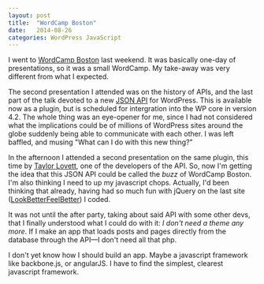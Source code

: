 ```yaml
---
layout: post
title:  "WordCamp Boston"
date:   2014-08-26
categories: WordPress JavaScript
---
```

I went to [WordCamp Boston](http://2014.boston.wordcamp.org/) last weekend. It was basically one-day of presentations, so it was a small WordCamp. My take-away was very different from what I expected.

The second presentation I attended was on the history of APIs, and the last part of the talk devoted to a new [JSON API](http://wordpress.org/plugins/json-rest-api/) for WordPress. This is available now as a plugin, but is scheduled for intergration into the WP core in version 4.2. The whole thing was an eye-opener for me, since I had not considered what the implications could be of millions of WordPress sites around the globe suddenly being able to communicate with each other. I was left baffled, and musing "What can I do with this new thing?"

In the afternoon I attended a second presentation on the same plugin, this time by [Taylor Lovett](http://taylorlovett.com/), one of the developers of the API. So, now I'm getting the idea that this JSON API could be called the _buzz_ of WordCamp Boston.  I'm also thinking I need to up my javascript chops.  Actually, I'd been thinking that already, having had so much fun with jQuery on the last site ([LookBetterFeelBetter](http://www.lookbetterfeelbetter.com/)) I coded.  

It was not until the after party, taking about said API with some other devs, that I finally understood what I could do with it: _I don't need a theme any more_. If I make an app that loads posts and pages directly from the database through the API&mdash;I don't need all that php.

I don't yet know how I should build an app.  Maybe a javascript framework like backbone.js, or angularJS.  I have to find the simplest, clearest javascript framework.